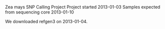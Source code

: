 Zea mays SNP Calling Project
Project started 2013-01-03
Samples expected from sequencing core 2013-01-10

We downloaded refgen3 on 2013-01-04.
